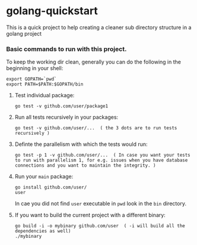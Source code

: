 # golang-quickstart
This is a quick project to help creating a cleaner sub directory structure in a golang project

### Basic commands to run with this project.

To keep the working dir clean, generally you can do the following in the beginning in your shell:
```
export GOPATH=`pwd`
export PATH=$PATH:$GOPATH/bin
```

1. Test individual package:

    ```
    go test -v github.com/user/package1
    ```

2. Run all tests recursively in your packages:

    ```
    go test -v github.com/user/...  ( the 3 dots are to run tests recursively )
    ```

3. Definte the parallelism with which the tests would run:

    ```
    go test -p 1 -v github.com/user/...  ( In case you want your tests to run with parallelism 1, for e.g. issues when you have database connections and you want to maintain the integrity. )
    ```

4. Run your `main` package:

    ```
    go install github.com/user/
    user
    ```
    In cae you did not find `user` executable in `pwd` look in the `bin` directory.

5. If you want to build the current project with a different binary:

    ```
    go build -i -o mybinary github.com/user  ( -i will build all the dependencies as well)
    ./mybinary
    ```
